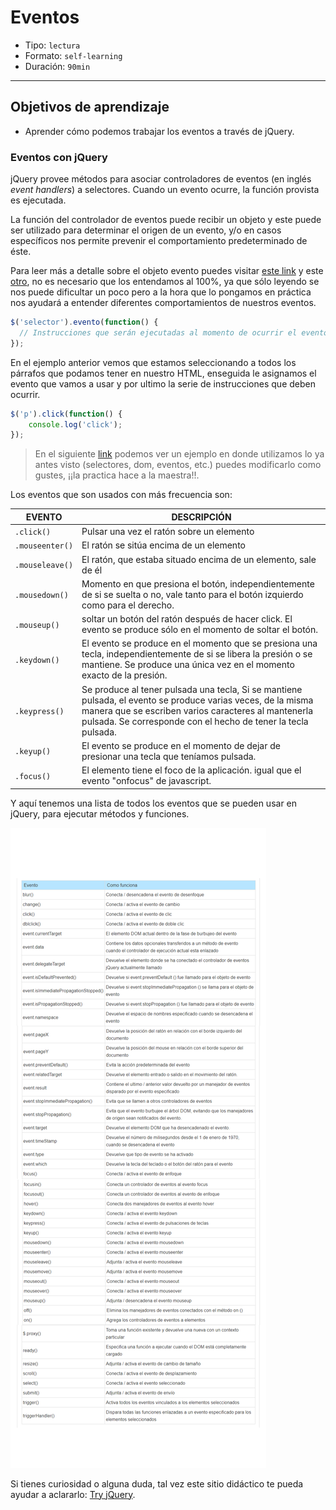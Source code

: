 # Eventos

- Tipo: `lectura`
- Formato: `self-learning`
- Duración: `90min`

***

## Objetivos de aprendizaje

- Aprender cómo podemos trabajar los eventos a través de jQuery.

### Eventos con jQuery

jQuery provee métodos para asociar controladores de eventos
(en inglés _event handlers_) a selectores. Cuando un evento ocurre, la función
provista es ejecutada.

La función del controlador de eventos puede recibir un objeto y este puede ser utilizado para determinar el origen de un evento, y/o en casos específicos nos permite prevenir el comportamiento predeterminado de éste.

Para leer más a detalle sobre el objeto evento puedes visitar [este link](http://librosweb.es/libro/fundamentos_jquery/capitulo_5/el_objeto_del_evento.html) y este [otro](http://api.jquery.com/category/events/event-object/), no es necesario que los
entendamos al 100%, ya que sólo leyendo se nos puede dificultar un poco pero a
la hora que lo pongamos en práctica nos ayudará a entender diferentes
comportamientos de nuestros eventos.

```javascript
$('selector').evento(function() {
  // Instrucciones que serán ejecutadas al momento de ocurrir el evento
});
```

En el ejemplo anterior vemos que estamos seleccionando a todos los párrafos que
podamos tener en nuestro HTML, enseguida le asignamos el evento que vamos a
usar y por ultimo la serie de instrucciones que deben ocurrir.

```javascript
$('p').click(function() {
    console.log('click');
});
```
> En el siguiente   [link](https://codepen.io/Si7v4n4/pen/OzQdzJ?editors=1010#0) podemos ver un ejemplo en donde utilizamos lo ya antes visto (selectores, dom, eventos, etc.) puedes modificarlo como gustes,  ¡¡la practica hace a la maestra!!.

Los eventos que son usados con más frecuencia son:

| EVENTO | DESCRIPCIÓN |
| ------ | ----------- |
| `.click()` | Pulsar una vez el ratón sobre un elemento|
| `.mouseenter()` | El ratón se sitúa encima de un elemento|
| `.mouseleave()` | El ratón, que estaba situado encima de un elemento, sale de él|
| `.mousedown()` | Momento en que presiona el botón, independientemente de si se suelta o no, vale tanto para el botón izquierdo como para el derecho.|
| `.mouseup()` | soltar un botón del ratón después de hacer click. El evento se produce sólo en el momento de soltar el botón. |
| `.keydown()` | El evento se produce en el momento que se presiona una tecla, independientemente de si se libera la presión o se mantiene. Se produce una única vez en el momento exacto de la presión.|
| `.keypress()` | Se produce al tener pulsada una tecla, Si se mantiene pulsada, el evento se produce varias veces, de la misma manera que se escriben varios caracteres al mantenerla pulsada. Se corresponde con el hecho de tener la tecla pulsada.|
| `.keyup()` | El evento se produce en el momento de dejar de presionar una tecla que teníamos pulsada.|
| `.focus()` | El elemento tiene el foco de la aplicación. igual que el evento "onfocus" de javascript.|


Y aquí tenemos una lista de todos los eventos que se pueden usar en jQuery, para
ejecutar métodos y funciones.

![lista-eventos](https://github.com/AnaSalazar/curricula-js/blob/04-social-network/04-social-network/02-jquery/04-events/lista-eventos.png?raw=true)

Si tienes curiosidad o alguna duda, tal vez este sitio didáctico te pueda ayudar
a aclararlo: [Try jQuery](http://try.jquery.com/).
